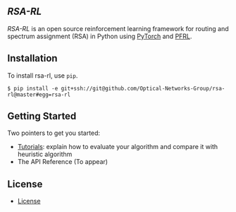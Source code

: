 

## *RSA-RL* 
_RSA-RL_ is an open source reinforcement learning framework for routing and spectrum assignment (RSA) in Python using [PyTorch](https://github.com/pytorch/pytorch) and [PFRL](https://github.com/pfnet/pfrl).  



## Installation
To install rsa-rl, use `pip`.
```
$ pip install -e git+ssh://git@github.com/Optical-Networks-Group/rsa-rl@master#egg=rsa-rl
```


## Getting Started
Two pointers to get you started: 
- [Tutorials](https://github.com/Optical-Networks-Group/rsa-rl-examples): explain how to evaluate your algorithm and compare it with heuristic algorithm
- The API Reference (To appear)


## License
- [License](https://github.com/Optical-Networks-Group/rsa-rl/blob/main/LICENSE.pdf)

